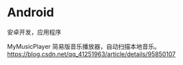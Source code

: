 # Android
安卓开发，应用程序

MyMusicPlayer  简易版音乐播放器，自动扫描本地音乐。
https://blog.csdn.net/qq_41251963/article/details/95850107
